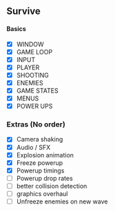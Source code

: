 ## Survive

#### Basics

- [x] WINDOW
- [x] GAME LOOP
- [x] INPUT
- [x] PLAYER
- [x] SHOOTING
- [x] ENEMIES
- [x] GAME STATES
- [x] MENUS
- [x] POWER UPS

### Extras (No order)

- [X] Camera shaking
- [X] Audio / SFX
- [X] Explosion animation
- [X] Freeze powerup
- [X] Powerup timings
- [ ] Powerup drop rates
- [ ] better collision detection
- [ ] graphics overhaul
- [ ] Unfreeze enemies on new wave
